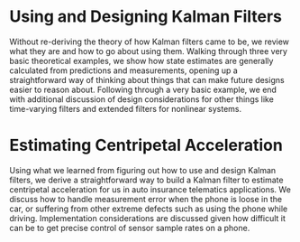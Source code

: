 # Using and Designing Kalman Filters

Without re-deriving the theory of how Kalman filters came to be, we review what they are and how to go about using them.  Walking through three very basic theoretical examples, we show how state estimates are generally calculated from predictions and measurements, opening up a straightforward way of thinking about things that can make future designs easier to reason about.  Following through a very basic example, we end with additional discussion of design considerations for other things like time-varying filters and extended filters for nonlinear systems. 

# Estimating Centripetal Acceleration

Using what we learned from figuring out how to use and design Kalman filters, we derive a straightforward way to build a Kalman filter to estimate centripetal acceleration for us in auto insurance telematics applications.  We discuss how to handle measurement error when the phone is loose in the car, or suffering from other extreme defects such as using the phone while driving.  Implementation considerations are discussed given how difficult it can be to get precise control of sensor sample rates on a phone.